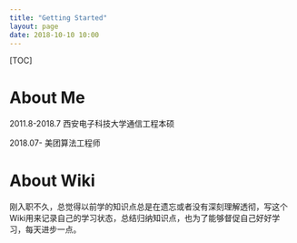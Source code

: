 ```yaml
---
title: "Getting Started"
layout: page
date: 2018-10-10 10:00
---
```


[TOC]

# About Me

2011.8-2018.7    西安电子科技大学通信工程本硕

2018.07-             美团算法工程师



# About Wiki

​    刚入职不久，总觉得以前学的知识点总是在遗忘或者没有深刻理解透彻，写这个Wiki用来记录自己的学习状态，总结归纳知识点，也为了能够督促自己好好学习，每天进步一点。